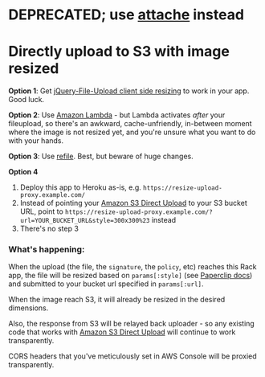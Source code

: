 # DEPRECATED; use [attache](https://github.com/choonkeat/attache) instead

# Directly upload to S3 with image resized

**Option 1**: Get [jQuery-File-Upload client side resizing](https://github.com/blueimp/jQuery-File-Upload/wiki/Client-side-Image-Resizing) to work in your app. Good luck.

**Option 2**: Use [Amazon Lambda](http://aws.amazon.com/lambda/) - but Lambda activates *after* your fileupload, so there's an awkward, cache-unfriendly, in-between moment where the image is not resized yet, and you're unsure what you want to do with your hands.

**Option 3**: Use [refile](https://github.com/elabs/refile). Best, but beware of huge changes.

**Option 4**

1. Deploy this app to Heroku as-is, e.g. `https://resize-upload-proxy.example.com/`
2. Instead of pointing your [Amazon S3 Direct Upload](https://aws.amazon.com/articles/1434) to your S3 bucket URL, point to `https://resize-upload-proxy.example.com/?url=YOUR_BUCKET_URL&style=300x300%23` instead
3. There's no step 3

### What's happening:

When the upload (the file, the `signature`, the `policy`, etc) reaches this Rack app, the file will be resized based on `params[:style]` (see [Paperclip docs](https://github.com/thoughtbot/paperclip/wiki/Thumbnail-Generation#resizing-options)) and submitted to your bucket url specified in `params[:url]`.

When the image reach S3, it will already be resized in the desired dimensions.

Also, the response from S3 will be relayed back uploader - so any existing code that works with [Amazon S3 Direct Upload](https://aws.amazon.com/articles/1434) will continue to work transparently.

CORS headers that you've meticulously set in AWS Console will be proxied transparently.
